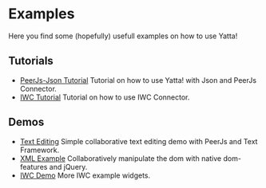 # Examples

Here you find some (hopefully) usefull examples on how to use Yatta!

## Tutorials
* [PeerJs-Json Tutorial](./PeerJs-Json/) Tutorial on how to use Yatta! with Json and PeerJs Connector.
* [IWC Tutorial](./Iwc/) Tutorial on how to use IWC Connector.

## Demos
* [Text Editing](http://dadamonad.github.io/Yatta/TextEditing/) Simple collaborative text editing demo with PeerJs and Text Framework.
* [XML Example](http://dadamonad.github.io/Yatta/XmlExample) Collaboratively manipulate the dom with native dom-features and jQuery.
* [IWC Demo](./IwcDemo/) More IWC example widgets.

